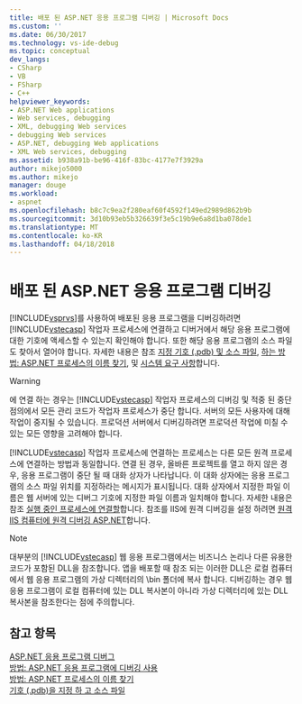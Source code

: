 ```yaml
---
title: 배포 된 ASP.NET 응용 프로그램 디버깅 | Microsoft Docs
ms.custom: ''
ms.date: 06/30/2017
ms.technology: vs-ide-debug
ms.topic: conceptual
dev_langs:
- CSharp
- VB
- FSharp
- C++
helpviewer_keywords:
- ASP.NET Web applications
- Web services, debugging
- XML, debugging Web services
- debugging Web services
- ASP.NET, debugging Web applications
- XML Web services, debugging
ms.assetid: b938a91b-be96-416f-83bc-4177e7f3929a
author: mikejo5000
ms.author: mikejo
manager: douge
ms.workload:
- aspnet
ms.openlocfilehash: b8c7c9ea2f280eaf60f4592f149ed2989d862b9b
ms.sourcegitcommit: 3d10b93eb5b326639f3e5c19b9e6a8d1ba078de1
ms.translationtype: MT
ms.contentlocale: ko-KR
ms.lasthandoff: 04/18/2018
---
```

# <a name="debugging-deployed-aspnet-applications"></a>배포 된 ASP.NET 응용 프로그램 디버깅
[!INCLUDE[vsprvs](../code-quality/includes/vsprvs_md.md)]를 사용하여 배포된 응용 프로그램을 디버깅하려면 [!INCLUDE[vstecasp](../code-quality/includes/vstecasp_md.md)] 작업자 프로세스에 연결하고 디버거에서 해당 응용 프로그램에 대한 기호에 액세스할 수 있는지 확인해야 합니다. 또한 해당 응용 프로그램의 소스 파일도 찾아서 열어야 합니다. 자세한 내용은 참조 [지정 기호 (.pdb) 및 소스 파일](../debugger/specify-symbol-dot-pdb-and-source-files-in-the-visual-studio-debugger.md), [하는 방법: ASP.NET 프로세스의 이름 찾기](../debugger/how-to-find-the-name-of-the-aspnet-process.md), 및 [시스템 요구 사항](../debugger/aspnet-debugging-system-requirements.md)합니다.  

> [!WARNING]
> 에 연결 하는 경우는 [!INCLUDE[vstecasp](../code-quality/includes/vstecasp_md.md)] 작업자 프로세스의 디버깅 및 적중 된 중단점의에서 모든 관리 코드가 작업자 프로세스가 중단 합니다. 서버의 모든 사용자에 대해 작업이 중지될 수 있습니다. 프로덕션 서버에서 디버깅하려면 프로덕션 작업에 미칠 수 있는 모든 영향을 고려해야 합니다. 
  
[!INCLUDE[vstecasp](../code-quality/includes/vstecasp_md.md)] 작업자 프로세스에 연결하는 프로세스는 다른 모든 원격 프로세스에 연결하는 방법과 동일합니다. 연결 된 경우, 올바른 프로젝트를 열고 하지 않은 경우, 응용 프로그램이 중단 될 때 대화 상자가 나타납니다. 이 대화 상자에는 응용 프로그램의 소스 파일 위치를 지정하라는 메시지가 표시됩니다. 대화 상자에서 지정한 파일 이름은 웹 서버에 있는 디버그 기호에 지정한 파일 이름과 일치해야 합니다. 자세한 내용은 참조 [실행 중인 프로세스에 연결할](../debugger/attach-to-running-processes-with-the-visual-studio-debugger.md)합니다. 참조를 IIS에 원격 디버깅을 설정 하려면 [원격 IIS 컴퓨터에 원격 디버깅 ASP.NET](../debugger/remote-debugging-aspnet-on-a-remote-iis-computer.md)합니다.
 
> [!NOTE]
>  대부분의 [!INCLUDE[vstecasp](../code-quality/includes/vstecasp_md.md)] 웹 응용 프로그램에서는 비즈니스 논리나 다른 유용한 코드가 포함된 DLL을 참조합니다. 앱을 배포할 때 참조 되는 이러한 DLL은 로컬 컴퓨터에서 웹 응용 프로그램의 가상 디렉터리의 \bin 폴더에 복사 합니다. 디버깅하는 경우 웹 응용 프로그램이 로컬 컴퓨터에 있는 DLL 복사본이 아니라 가상 디렉터리에 있는 DLL 복사본을 참조한다는 점에 주의합니다. 
  
## <a name="see-also"></a>참고 항목  
 [ASP.NET 응용 프로그램 디버그](../debugger/how-to-enable-debugging-for-aspnet-applications.md)   
 [방법: ASP.NET 응용 프로그램에 디버깅 사용](../debugger/how-to-enable-debugging-for-aspnet-applications.md)   
 [방법: ASP.NET 프로세스의 이름 찾기](../debugger/how-to-find-the-name-of-the-aspnet-process.md)   
 [기호 (.pdb)을 지정 하 고 소스 파일](../debugger/specify-symbol-dot-pdb-and-source-files-in-the-visual-studio-debugger.md)